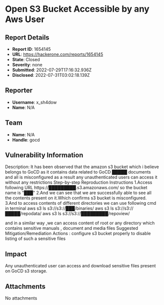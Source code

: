 # Open S3 Bucket Accessible by any Aws User

## Report Details
- **Report ID**: 1654145
- **URL**: https://hackerone.com/reports/1654145
- **State**: Closed
- **Severity**: none
- **Submitted**: 2022-07-29T17:16:32.936Z
- **Disclosed**: 2022-07-31T03:02:18.139Z

## Reporter
- **Username**: x_sh4dow
- **Name**: N/A

## Team
- **Name**: N/A
- **Handle**: gocd

## Vulnerability Information
Description:
It has been observed that the amazon s3 bucket which i believe belongs to GoCD as it contains data related to GoCD █████ documents and all is misconfigured as a result any unauthenticated users can access it without any restrictions
Step-by-step Reproduction Instructions
1.Access following URL
https://█████████.s3.amazonaws.com/ 
so the bucket name is "███"
2.And we can see that we are successfully able to see all the contents present on it.Which confirms s3 bucket is misconfigured.
3.And to access contents of different directories we can use following cmd in terminal
aws s3 ls s3://s3://███/binaries/
aws s3 ls s3://s3://█████/repodata/
aws s3 ls s3://s3://█████████/repoview/

and in a similar way ,we can access content of root or any directory which contains sensitive manuals , document and media files 
Suggested Mitigation/Remediation Actions : 
configure s3 bucket properly to disable listing of such a sensitive files

## Impact

Any unauthenticated user can access and download sensitive files present on GoCD s3 storage.

## Attachments
No attachments
